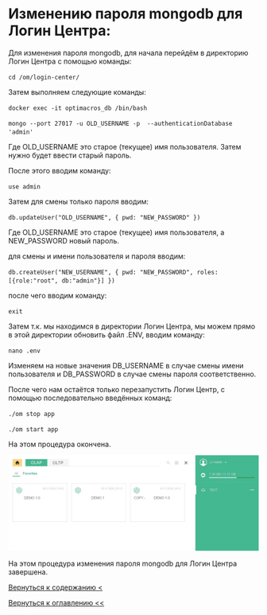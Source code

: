 # Изменению пароля mongodb для Логин Центра:

Для изменения пароля mongodb, для начала перейдём в директорию Логин Центра с помощью команды:

`cd /om/login-center/`

Затем выполняем следующие команды:

`docker exec -it optimacros_db /bin/bash`

`mongo --port 27017 -u OLD_USERNAME -p  --authenticationDatabase 'admin'`

Где OLD_USERNAME это старое (текущее) имя пользователя. Затем нужно будет ввести старый пароль.

После этого вводим команду:

`use admin`

Затем для смены только пароля вводим:

`db.updateUser("OLD_USERNAME", { pwd: "NEW_PASSWORD" })`

Где OLD_USERNAME это старое (текущее) имя пользователя, а NEW_PASSWORD новый пароль.

для смены и имени пользователя и пароля вводим:

`db.createUser("NEW_USERNAME", { pwd: "NEW_PASSWORD", roles: [{role:"root", db:"admin"}] })`

после чего вводим команду:

`exit`

Затем т.к. мы находимся в директории Логин Центра, мы можем прямо в этой директории обновить файл .ENV, вводим команду:

`nano .env`

Изменяем на новые значения DB_USERNAME в случае смены имени пользователя и DB_PASSWORD в случае смены пароля
соответственно.

После чего нам остаётся только перезапустить Логин Центр, с помощью последовательно введённых команд:

`./om stop app`

`./om start app`

На этом процедура окончена.


![](./pictures/controlCheck.jpg)

На этом процедура изменения пароля mongodb для Логин Центра завершена.

[Вернуться к содержанию <](contents.md)

[Вернуться к оглавлению <<](index.md)
